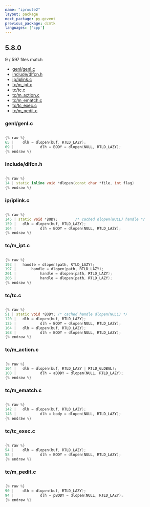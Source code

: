 ```yaml
---
name: "iproute2"
layout: package
next_package: py-gevent
previous_package: dcmtk
languages: ['cpp']
---
```

## 5.8.0
9 / 597 files match

 - [genl/genl.c](#genlgenlc)
 - [include/dlfcn.h](#includedlfcnh)
 - [ip/iplink.c](#ipiplinkc)
 - [tc/m_ipt.c](#tcm_iptc)
 - [tc/tc.c](#tctcc)
 - [tc/m_action.c](#tcm_actionc)
 - [tc/m_ematch.c](#tcm_ematchc)
 - [tc/tc_exec.c](#tctc_execc)
 - [tc/m_pedit.c](#tcm_peditc)

### genl/genl.c

```cpp

{% raw %}
65 | 	dlh = dlopen(buf, RTLD_LAZY);
69 | 			dlh = BODY = dlopen(NULL, RTLD_LAZY);
{% endraw %}

```
### include/dlfcn.h

```cpp

{% raw %}
14 | static inline void *dlopen(const char *file, int flag)
{% endraw %}

```
### ip/iplink.c

```cpp

{% raw %}
145 | static void *BODY;		/* cached dlopen(NULL) handle */
159 | 	dlh = dlopen(buf, RTLD_LAZY);
164 | 			dlh = BODY = dlopen(NULL, RTLD_LAZY);
{% endraw %}

```
### tc/m_ipt.c

```cpp

{% raw %}
193 | 	handle = dlopen(path, RTLD_LAZY);
197 | 		handle = dlopen(path, RTLD_LAZY);
201 | 			handle = dlopen(path, RTLD_LAZY);
206 | 			handle = dlopen(path, RTLD_LAZY);
{% endraw %}

```
### tc/tc.c

```cpp

{% raw %}
51 | static void *BODY;	/* cached handle dlopen(NULL) */
120 | 	dlh = dlopen(buf, RTLD_LAZY);
125 | 			dlh = BODY = dlopen(NULL, RTLD_LAZY);
164 | 	dlh = dlopen(buf, RTLD_LAZY);
168 | 			dlh = BODY = dlopen(NULL, RTLD_LAZY);
{% endraw %}

```
### tc/m_action.c

```cpp

{% raw %}
104 | 	dlh = dlopen(buf, RTLD_LAZY | RTLD_GLOBAL);
108 | 			dlh = aBODY = dlopen(NULL, RTLD_LAZY);
{% endraw %}

```
### tc/m_ematch.c

```cpp

{% raw %}
142 | 	dlh = dlopen(buf, RTLD_LAZY);
146 | 			dlh = body = dlopen(NULL, RTLD_LAZY);
{% endraw %}

```
### tc/tc_exec.c

```cpp

{% raw %}
54 | 	dlh = dlopen(buf, RTLD_LAZY);
58 | 			dlh = BODY = dlopen(NULL, RTLD_LAZY);
{% endraw %}

```
### tc/m_pedit.c

```cpp

{% raw %}
90 | 	dlh = dlopen(buf, RTLD_LAZY);
94 | 			dlh = pBODY = dlopen(NULL, RTLD_LAZY);
{% endraw %}

```